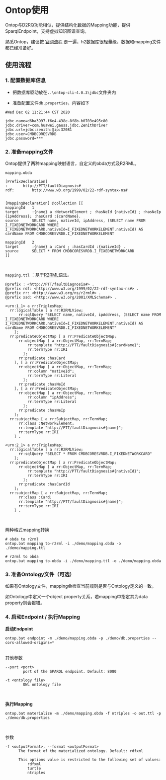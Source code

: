 # Ontop使用

Ontop与D2RQ功能相似，提供结构化数据的Mapping功能，提供SparqlEndpoint，支持虚拟知识图谱查询。

熟悉Ontop，建议按 [官网流程](https://ontop-vkg.org/tutorial/) 走一遍，h2数据库很轻量级，数据和mapping文件都已经准备好。

## 使用流程

### 1. 配置数据库信息

- 把数据库驱动放在`..\ontop-cli-4.0.3\jdbc`文件夹内

- 准备配置文件`db.properties`，内容如下

```
#Wed Dec 02 11:21:44 CST 2020

jdbc.name=d6ba3997-f6e4-438e-8f8b-b0703e495c80
jdbc.driver=com.huawei.gauss.jdbc.ZenithDriver
jdbc.url=jdbc:zenith:@ip:32081
jdbc.user=CMDBCORESVRDB
jdbc.password=***
```



### 2. 准备mapping文件

Ontop提供了两种mapping映射语言，自定义的obda方式及R2RML。

`mapping.obda`

```
[PrefixDeclaration]
:		http://PTT/faultDiagnosis#
rdf:		http://www.w3.org/1999/02/22-rdf-syntax-ns#


[MappingDeclaration] @collection [[
mappingId	1
target		:{name} a :NetworkElement ; :hasNeId {nativeId} ; :hasNeIp {ipAddress}; :hasCard :{cardName}. 
source		SELECT name, nativeId, ipAddress, (SELECT name FROM I_FIXEDNETWORKCARD WHERE I_FIXEDNETWORKCARD.nativeId=I_FIXEDNETWORKELEMENT.nativeId) AS cardName FROM CMDBCORESVRDB.I_FIXEDNETWORKELEMENT

mappingId	2
target		:{name} a :Card ; :hasCardId :{nativeId} . 
source		SELECT * FROM CMDBCORESVRDB.I_FIXEDNETWORKCARD
]]

```

<br>

`mapping.ttl` ：基于[R2RML](https://www.w3.org/TR/r2rml/)语法。

```
@prefix : <http://PTT/faultDiagnosis#> .
@prefix rdf: <http://www.w3.org/1999/02/22-rdf-syntax-ns#> .
@prefix rr: <http://www.w3.org/ns/r2rml#> .
@prefix xsd: <http://www.w3.org/2001/XMLSchema#> .

<urn:1_1> a rr:TriplesMap;
  rr:logicalTable [ a rr:R2RMLView;
      rr:sqlQuery "SELECT name, nativeId, ipAddress, (SELECT name FROM I_FIXEDNETWORKCARD WHERE I_FIXEDNETWORKCARD.nativeId=I_FIXEDNETWORKELEMENT.nativeId) AS cardName FROM CMDBCORESVRDB.I_FIXEDNETWORKELEMENT"
    ];
  rr:predicateObjectMap [ a rr:PredicateObjectMap;
      rr:objectMap [ a rr:ObjectMap, rr:TermMap;
          rr:template "http://PTT/faultDiagnosis#{cardName}";
          rr:termType rr:IRI
        ];
      rr:predicate :hasCard
    ], [ a rr:PredicateObjectMap;
      rr:objectMap [ a rr:ObjectMap, rr:TermMap;
          rr:column "nativeId";
          rr:termType rr:Literal
        ];
      rr:predicate :hasNeId
    ], [ a rr:PredicateObjectMap;
      rr:objectMap [ a rr:ObjectMap, rr:TermMap;
          rr:column "ipAddress";
          rr:termType rr:Literal
        ];
      rr:predicate :hasNeIp
    ];
  rr:subjectMap [ a rr:SubjectMap, rr:TermMap;
      rr:class :NetworkElement;
      rr:template "http://PTT/faultDiagnosis#{name}";
      rr:termType rr:IRI
    ] .

<urn:2_1> a rr:TriplesMap;
  rr:logicalTable [ a rr:R2RMLView;
      rr:sqlQuery "SELECT * FROM CMDBCORESVRDB.I_FIXEDNETWORKCARD"
    ];
  rr:predicateObjectMap [ a rr:PredicateObjectMap;
      rr:objectMap [ a rr:ObjectMap, rr:TermMap;
          rr:template "http://PTT/faultDiagnosis#{nativeId}";
          rr:termType rr:IRI
        ];
      rr:predicate :hasCardId
    ];
  rr:subjectMap [ a rr:SubjectMap, rr:TermMap;
      rr:class :Card;
      rr:template "http://PTT/faultDiagnosis#{name}";
      rr:termType rr:IRI
    ] .

```

<br>

两种格式mapping转换

``` 
# obda to r2rml
ontop.bat mapping to-r2rml -i ./demo/mapping.obda -o ./demo/mapping.ttl

# r2rml to obda
ontop.bat mapping to-obda -i ./demo/mapping.ttl -o ./demo/mapping.obda
```



### 3. 准备Ontology文件（可选）

如果有Ontology文件，mapping会检查当前规则是否与Ontology定义的一致。

如Ontology中定义一个object property关系，若mapping中指定其为data property则会报错。



### 4. 启动Endpoint / 执行Mapping

**启动Endpoint**

```
ontop.bat endpoint -m ./demo/mapping.obda -p ./demo/db.properties --cors-allowed-origins=*
```

<br>
其他参数

```
--port <port>
        port of the SPARQL endpoint. Default: 8080

-t <ontology file>
        OWL ontology file   
```

<br>

**执行Mapping**

```
ontop.bat materialize -m ./demo/mapping.obda -f ntriples -o out.ttl -p ./demo/db.properties
```

<br>

参数
```
-f <outputFormat>, --format <outputFormat>
      The format of the materialized ontology. Default: rdfxml

      This options value is restricted to the following set of values:
          rdfxml
          turtle
          ntriples
```

